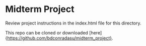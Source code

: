 # Midterm Project

Review project instructions in the index.html file for this directory.

This repo can be cloned or downloaded [here]{https://github.com/bdconradasu/midterm_project}.
